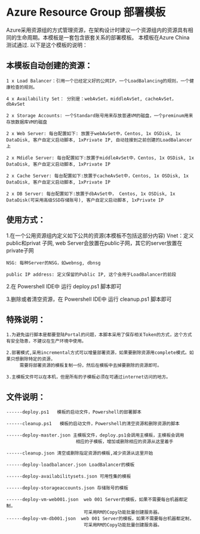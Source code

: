 Azure Resource Group 部署模板
====
Azure采用资源组的方式管理资源，在架构设计时建议一个资源组内的资源具有相同的生命周期。本模板是一套包含嵌套关系的部署模板。
本模板在Azure China测试通过. 以下是这个模板的说明：

本模板自动创建的资源：
----
	1 x Load Balancer：引用一个已经定义好的公网IP，一个LoadBalancing的规则，一个健康检查的规则。
	
	4 x Availability Set： 分别是：webAvSet，middleAvSet, cacheAvSet，dbAvSet
	
	2 x Storage Accounts: 一个Standard账号用来存放普通VM的磁盘，一个preminum用来存放数据库VM的磁盘
	
	2 x Web Server: 每台配置如下: 放置于webAvSet中，Centos, 1x OSDisk, 1x DataDisk, 客户自定义启动脚本, 1xPrivate IP, 自动挂接到之前创建的LoadBalancer上
	
	2 x Mdidle Server: 每台配置如下:放置于middleAvSet中，Centos, 1x OSDisk, 1x DataDisk, 客户自定义启动脚本, 1xPrivate IP
	
	2 x Cache Server: 每台配置如下:放置于cacheAvSet中，Centos, 1x OSDisk, 1x DataDisk, 客户自定义启动脚本, 1xPrivate IP
	
	2 x DB Server: 每台配置如下:放置于dbAvSet中， Centos, 1x OSDisk, 1x DataDisk(可采用高级SSD存储账号), 客户自定义启动脚本, 1xPrivate IP

使用方式：
----
1.在一个公用资源组内定义如下公共的资源(本模板不包括这部分内容)
	Vnet：定义public和privat 子网, web Server会放置在public子网，其它的server放置在private子网
	
	NSG: 每种Server的NSG，如webnsg, dbnsg
	
	public IP address: 定义保留的Public IP, 这个会用于LoadBalancer的前段

2.在 Powershell IDE中 运行 deploy.ps1 脚本即可

3.删除或者清空资源，在 Powershell IDE中 运行 cleanup.ps1 脚本即可

特殊说明：
----
	1.为避免运行脚本是都要登陆Portal的问题，本脚本采用了保存相关Token的方式，这个方式有安全隐患，不建议在生产环境中使用。
	
	2.部署模式,采用incremental方式可以增量部署资源，如果要删除资源用complete模式。如果只想删除特定的资源，
		 需要将部署资源的模板复制一份，然后在模板中去掉要删除的资源即可。
		 
	3.主模板文件可以在本机，但是所有的子模板必须在可通过internet访问的地方。

文件说明：
----
	------deploy.ps1   模板的启动文件，Powershell的部署脚本
	
	------cleanup.ps1   模板的启动文件，Powershell的清空资源和删除资源的脚本
	
	------deploy-master.json 主模板文件，deploy.ps1会调用主模板，主模板会调用
	                          相应的子模板，增加或删除相应的资源从这里着手
							  
	------cleanup.json 清空或删除指定资源的模板,减少资源从这里开始
	
	------deploy-loadbalancer.json LoadBalancer的模板
	
	------deploy-availabilitysets.json 可用性集的模板
	
	------deploy-storageaccounts.json 存储账号的模板
	
	------deploy-vm-web001.json  web 001 Server的模板，如果不需要每台机器都定制，
	                             可采用RM的Copy功能批量创建服务器。
	------deploy-vm-db001.json  web 001 Server的模板，如果不需要每台机器都定制，
	                             可采用RM的Copy功能批量创建服务器。
